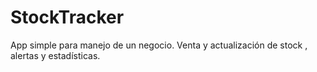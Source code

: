 # StockTracker
  App simple para manejo de un negocio.
  Venta y actualización de stock , alertas y estadísticas. 
